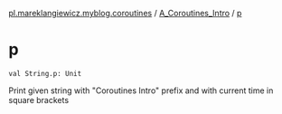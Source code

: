 [pl.mareklangiewicz.myblog.coroutines](../index.md) / [A_Coroutines_Intro](index.md) / [p](.)

# p

`val String.p: Unit`

Print given string with "Coroutines Intro" prefix and with current time in square brackets

